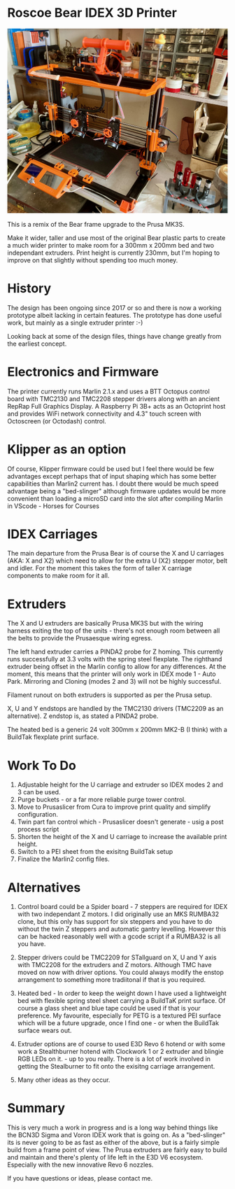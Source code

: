 # Roscoe Bear IDEX 3D Printer

![image](images/RoscoeMar23.jpeg)

This is a remix of the Bear frame upgrade to the Prusa MK3S.

Make it wider, taller and use most of the original Bear plastic parts to create a much wider printer to make room for a 300mm x 200mm bed and two independant extruders. Print height is currently 230mm, but I'm hoping to improve on that slightly without spending too much money.

# History
The design has been ongoing since 2017 or so and there is now a working prototype albeit lacking in certain features. The prototype has done useful work, but mainly as a single extruder printer :-)

Looking back at some of the design files, things have change greatly from the earliest concept.

# Electronics and Firmware
The printer currently runs Marlin 2.1.x and uses a BTT Octopus control board with TMC2130 and TMC2208 stepper drivers along with an ancient RepRap Full Graphics Display. A Raspberry Pi 3B+ acts as an Octoprint host and provides WiFi network connectivity and 4.3" touch screen with Octoscreen (or Octodash) control.

# Klipper as an option
Of course, Klipper firmware could be used but I feel there would be few advantages except perhaps that of input shaping which has some better capabilities than Marlin2 current has. I doubt there would be much speed advantage being a "bed-slinger" although firmware updates would be more convenient than loading a microSD card into the slot after compiling Marlin in VScode - Horses for Courses

# IDEX Carriages
The main departure from the Prusa Bear is of course the X and U carriages (AKA: X and X2) which need to allow for the extra U (X2) stepper motor, belt and idler. For the moment this takes the form of  taller X carriage components to make room for it all.

# Extruders
The X and U extruders are basically Prusa MK3S but with the wiring harness exiting the top of the units - there's not enough room between all the belts to provide the Prusaesque wiring egress.

The left hand extruder carries a PINDA2 probe for Z homing. This currently runs successfully at 3.3 volts with the spring steel flexplate. The righthand extruder being offset in the Marlin config to allow for any differences. At the moment, this means that the printer will only work in IDEX mode 1 - Auto Park. Mirroring and Cloning (modes 2 and 3) will not be highly successful.

Filament runout on both extruders is supported as per the Prusa setup.

X, U and Y endstops are handled by the TMC2130 drivers (TMC2209 as an alternative). Z endstop is, as stated a PINDA2 probe.

The heated bed is a generic 24 volt 300mm x 200mm MK2-B (I think) with a BuildTak flexplate print surface.

# Work To Do
1. Adjustable height for the U carriage and extruder so IDEX modes 2 and 3 can be used.
2. Purge buckets - or a far more reliable purge tower control.
3. Move to Prusaslicer from Cura to improve print quality and simplify configuration.
4. Twin part fan control which - Prusaslicer doesn't generate - usig a post process script
5. Shorten the height of the X and U carriage to increase the available print height.
6. Switch to a PEI sheet from the exisitng BuildTak setup
7. Finalize the Marlin2 config files.

# Alternatives
1. Control board could be a Spider board - 7 steppers are required for IDEX with two independant Z motors. I did originally use an MKS RUMBA32 clone, but this only has support for six steppers and you have to do without the twin Z steppers and automatic gantry levelling. However this can be hacked reasonably well with a gcode script if a RUMBA32 is all you have.

2. Stepper drivers could be TMC2209 for STallguard on X, U and Y axis with TMC2208 for the extruders and Z motors. Although TMC have moved on now with driver options. You could always modify the enstop arrangement to something more tradiitonal if that is you required.

3. Heated bed - In order to keep the weight down I have used a lightweight bed with flexible spring steel sheet carrying a BuildTaK print surface. Of course a glass sheet and blue tape could be used if that is your preference. My favourite, especially for PETG is a textured PEI surface which will be a future upgrade, once I find one - or when the BuildTak surface wears out.

4. Extruder options are of course to used E3D Revo 6 hotend or with some work a Stealthburner hotend with Clockwork 1 or 2 extruder and blingie RGB LEDs on it. - up to you really. There is a lot of work involved in getting the Stealburner to fit onto the exisitng carriage arrangement.

5. Many other ideas as they occur.

# Summary 
This is very much a work in progress and is a long way behind things like the BCN3D Sigma and Voron IDEX work that is going on. As a "bed-slinger" its is never going to be as fast as either of the above, but is a fairly simple build from a frame point of view. The Prusa extruders are fairly easy to build and maintain and there's plenty of life left in the E3D V6 ecosystem. Especially with the new innovative Revo 6 nozzles.

If you have questions or ideas, please contact me.
